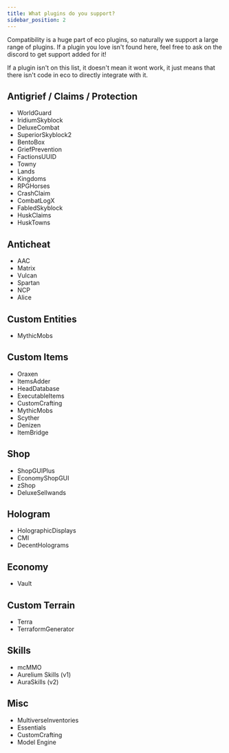```yaml
---
title: What plugins do you support?
sidebar_position: 2
---
```


Compatibility is a huge part of eco plugins, so naturally we support a large range of plugins. If a plugin you love isn't found here, feel free to ask on the discord to get support added for it!

If a plugin isn't on this list, it doesn't mean it wont work, it just means that there isn't code in eco to directly integrate with it.

## Antigrief / Claims / Protection
- WorldGuard
- IridiumSkyblock
- DeluxeCombat
- SuperiorSkyblock2
- BentoBox
- GriefPrevention
- FactionsUUID
- Towny
- Lands
- Kingdoms
- RPGHorses
- CrashClaim
- CombatLogX
- FabledSkyblock
- HuskClaims
- HuskTowns

## Anticheat
- AAC
- Matrix
- Vulcan
- Spartan
- NCP
- Alice

## Custom Entities
- MythicMobs

## Custom Items
- Oraxen
- ItemsAdder
- HeadDatabase
- ExecutableItems
- CustomCrafting
- MythicMobs
- Scyther
- Denizen
- ItemBridge

## Shop
- ShopGUIPlus
- EconomyShopGUI
- zShop
- DeluxeSellwands

## Hologram
- HolographicDisplays
- CMI
- DecentHolograms

## Economy
- Vault

## Custom Terrain
- Terra
- TerraformGenerator

## Skills
- mcMMO
- Aurelium Skills (v1)
- AuraSkills (v2)

## Misc
- MultiverseInventories
- Essentials
- CustomCrafting
- Model Engine
